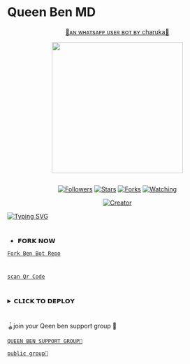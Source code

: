 # Queen Ben MD


<p align="center"> 
<u>💖ᴀɴ ᴡʜᴀᴛsᴀᴘᴘ ᴜsᴇʀ ʙᴏᴛ ʙʏ charuka💖</u>
</p>
<p align="center">
<img src="https://i.ibb.co/KDz95BM/IMG-20231119-WA0042.jpg" width="300" height="300"/>
</p>
<p align="center">
  <a href="#"><img src="http://readme-typing-svg.herokuapp.com?color=d1fa02&center=true&vCenter=true&multiline=false&lines=QUEEN+BEN+WHATSAPP+BOT" alt="">

</p>
<p>
<p align="center">
<a href="https://github.com/charukajalanidu?tab=followers"><img title="Followers" src="https://img.shields.io/github/followers/AlipBot?color=green&style=flat-square"></a>
<a href="https://github.com/charukajalanidu/Queen-Ben-Md-/stargazers/"><img title="Stars" src="https://img.shields.io/github/stars/charukajalanidu/Queen-Ben-MD?color=white&style=flat-square"></a>
<a href="https://github.com/charukajalanidu/Queen-Ben-Md/network/members"><img title="Forks" src="https://img.shields.io/github/forks/charukajalanidu/Queen-Ben-MD?color=yellow&style=flat-square"></a>
<a href="https://github.com/charukajalanidu/Queen-Ben-Md/watchers"><img title="Watching" src="https://img.shields.io/github/watchers/charukajalanidu/Queen-Ben-MD?label=Watchers&color=red&style=flat-square"></a>
  
</p>
<p align="center">
<a href="#"><img title="Creator" src="https://img.shields.io/badge/Creator-Mr charuka-red.svg?style=for-the-badge&logo=github"></a>

<a href="https://git.io/typing-svg"><img src="https://readme-typing-svg.demolab.com?font=Fira+Code&pause=1000&color=F70000&background=FF000000&random=false&width=445&lines=%F0%9F%92%97Welcome+to+Queen+ben+;whatsap+bot%F0%9F%92%97;create+by+mr+charuka" alt="Typing SVG" /></a>



<!---
alonesaja1/alonesaja1 is a ✨ special ✨ repository because its `README.md` (this file) appears on your GitHub profile.
You can click the Preview link to take a look at your changes.
--->
#
* 𝗙𝗢𝗥𝗞 𝗡𝗢𝗪


[`Fork Ben Bot Repo`](https://github.com/alonesaja1/Queen-ben-md/fork)

#

[`scan Qr Code`](https://replit.com/@alonesaja1/Queen-Ben-QR-CODE-GENERATOR-scaner)


#
<details>
<summary>𝗖𝗟𝗜𝗖𝗞 𝗧𝗢 𝗗𝗘𝗣𝗟𝗢𝗬</summary>


[`Deploy on Railway`](https://railway.app?referralCode=jDDNQq)

[`Deploy on Koyeb`](https://app.koyeb.com/)

[`Deploy on Mogenius`](https://studio.mogenius.com/)

[`Deploy on heroku`](https://heroku.com/deploy?template=https://github.com/alonesaja1/Queen-Ben-MD-)

[`Deploy on Replit`](https://replit.com)

[`Deploy on Uffizzi`](https://www.uffizzi.com/)
</details>

#
🪀join your Qeen ben support group 👥


[`QUEEN BEN SUPPORT GROUP🧶`](https://chat.whatsapp.com/IDYYIEgldyuGxS2ZQggbuQ)


[`public group🎩`](https://chat.whatsapp.com/EsmgSS4jmo56DENuaIsV0i)
